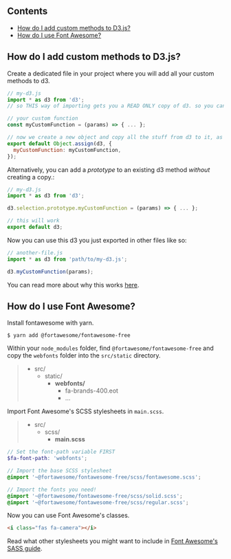 ## Contents

- [How do I add custom methods to D3.js?](#How-do-I-add-custom-methods-to-D3js?)
- [How do I use Font Awesome?](#How-do-I-use-Font-Awesome?)

## How do I add custom methods to D3.js?

Create a dedicated file in your project where you will add all your custom methods to d3.

```js
// my-d3.js
import * as d3 from 'd3';
// so THIS way of importing gets you a READ ONLY copy of d3. so you can't directly write to it like you would a normal javascript object. it will work in dev but will just get overwritten and not work in the final build. we will deal with this at the end.

// your custom function
const myCustomFunction = (params) => { ... };

// now we create a new object and copy all the stuff from d3 to it, as well as our new function.
export default Object.assign(d3, {
  myCustomFunction: myCustomFunction,
});
```

Alternatively, you can add a _prototype_ to an existing d3 method _without_ creating a copy.:

```js
// my-d3.js
import * as d3 from 'd3';

d3.selection.prototype.myCustomFunction = (params) => { ... };

// this will work
export default d3;
```

Now you can use this d3 you just exported in other files like so:

```js
// another-file.js
import * as d3 from 'path/to/my-d3.js';

d3.myCustomFunction(params);
```



You can read more about why this works [here](https://exploringjs.com/es6/ch_modules.html#_in-es6-imports-are-live-read-only-views-on-exported-values).

## How do I use Font Awesome?

Install fontawesome with yarn.

```
$ yarn add @fortawesome/fontawesome-free
```

Within your `node_modules` folder, find `@fortawesome/fontawesome-free` and copy the `webfonts` folder into the `src/static` directory.

> - src/
>   - static/
>     - **webfonts/**
>       - fa-brands-400.eot
>       - ...

Import Font Awesome's SCSS stylesheets in `main.scss`.

> - src/
>   - scss/
>     - **main.scss**

```SCSS
// Set the font-path variable FIRST
$fa-font-path: 'webfonts';

// Import the base SCSS stylesheet
@import '~@fortawesome/fontawesome-free/scss/fontawesome.scss';

// Import the fonts you need!
@import '~@fortawesome/fontawesome-free/scss/solid.scss';
@import '~@fortawesome/fontawesome-free/scss/regular.scss';
```

Now you can use Font Awesome's classes.

```HTML
<i class="fas fa-camera"></i>
```

Read what other stylesheets you might want to include in [Font Awesome's SASS guide](https://fontawesome.com/how-to-use/on-the-web/using-with/sass).
